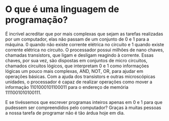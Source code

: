 # O que é uma linguagem de programação?
É incrível acreditar que por mais complexas que sejam as tarefas realizadas por um computador, elas não passam de um conjunto de 0 e 1 para a máquina. 0 quando não existe corrente elétrica no circuito e 1 quando existe corrente elétrica no circuito. O processador possui milhões de nano chaves, chamadas transistors, que ligam e desligam reagindo à corrente. Essas chaves, por sua vez, são dispostas em conjuntos de micro circuitos, chamados circuitos lógicos, que interpretam 0 e 1 como informações lógicas um pouco mais complexas, AND, NOT, OR, para ajudar em operações básicas. Com a ajuda dos transistors e outras microscópicas unidades, o processador é capaz de realizar operações como mover a informação 1101000101100011 para o endereço de memória 1111001010100111.

E se tivéssemos que escrever programas inteiros apenas em 0 e 1 para que pudessem ser compreendidos pelo computador? Graças à muitas pessoas a nossa tarefa de programar não é tão árdua hoje em dia.